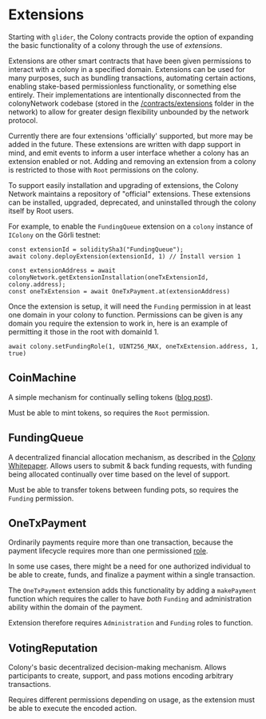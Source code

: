 # Extensions

Starting with `glider`, the Colony contracts provide the option of expanding the basic functionality of a colony through the use of _extensions_.

Extensions are other smart contracts that have been given permissions to interact with a colony in a specified domain. Extensions can be used for many purposes, such as bundling transactions, automating certain actions, enabling stake-based permissionless functionality, or something else entirely. Their implementations are intentionally disconnected from the colonyNetwork codebase (stored in the [/contracts/extensions](https://github.com/JoinColony/colonyNetwork/tree/develop/contracts/extensions) folder in the network) to allow for greater design flexibility unbounded by the network protocol.

Currently there are four extensions 'officially' supported, but more may be added in the future. These extensions are written with dapp support in mind, and emit events to inform a user interface whether a colony has an extension enabled or not. Adding and removing an extension from a colony is restricted to those with `Root` permissions on the colony.

To support easily installation and upgrading of extensions, the Colony Network maintains a repository of "official" extensions. These extensions can be installed, upgraded, deprecated, and uninstalled through the colony itself by Root users.

For example, to enable the `FundingQueue` extension on a `colony` instance of `IColony` on the Görli testnet:

```
const extensionId = soliditySha3("FundingQueue");
await colony.deployExtension(extensionId, 1) // Install version 1

const extensionAddress = await colonyNetwork.getExtensionInstallation(oneTxExtensionId, colony.address);
const oneTxExtension = await OneTxPayment.at(extensionAddress)
```

Once the extension is setup, it will need the `Funding` permission in at least one domain in your colony to function. Permissions can be given is any domain you require the extension to work in, here is an example of permitting it those in the root with domainId 1.

```
await colony.setFundingRole(1, UINT256_MAX, oneTxExtension.address, 1, true)
```

## CoinMachine

A simple mechanism for continually selling tokens ([blog post](https://blog.colony.io/introducing-coin-machine/)).

Must be able to mint tokens, so requires the `Root` permission.

## FundingQueue

A decentralized financial allocation mechanism, as described in the [Colony Whitepaper](https://colony.io/whitepaper.pdf). Allows users to submit & back funding requests, with funding being allocated continually over time based on the level of support.

Must be able to transfer tokens between funding pots, so requires the `Funding` permission.

## OneTxPayment

Ordinarily payments require more than one transaction, because the payment lifecycle requires more than one permissioned [role](/colonynetwork/docs-modular-permissions).

In some use cases, there might be a need for one authorized individual to be able to create, funds, and finalize a payment within a single transaction.

The `OneTxPayment` extension adds this functionality by adding a `makePayment` function which requires the caller to have *both* `Funding` and administration ability within the domain of the payment.

Extension therefore requires `Administration` and `Funding` roles to function.

## VotingReputation

Colony's basic decentralized decision-making mechanism. Allows participants to create, support, and pass motions encoding arbitrary transactions.

Requires different permissions depending on usage, as the extension must be able to execute the encoded action.
